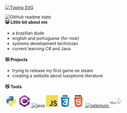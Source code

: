 <a href="https://git.io/typing-svg"><img src="https://readme-typing-svg.herokuapp.com?font=Fira+Code&size=25&pause=200&color=0087FF&width=435&lines=my+name+is+jo%C3%A1s;tanks+for+visiting+my+profile;we+will+win" alt="Typing SVG" /></a>

<img src="https://github-readme-stats.vercel.app/api?username=plasticjoabo&theme=onedark&show_icons=true&include_all_commits=true&hide_border=true&hide=issues&custom_title=Joás+stats&nbsp&;Stats&title_color=FF0070&icon_color=FF0070&text_color=0087FF&bg_color=0B1213&count_private=true" alt="GitHub readme stats" width=550px align=right>

 #### 😺 Little bit about me
- a brazilian dude
- english and portuguese (for now)
- systems development technician
- current learning C# and Java
  
#### 😻 Projects

- trying to release my first game on steam
- creating a website about lusophone literature

#### 😼 Tools

<img src="https://raw.githubusercontent.com/devicons/devicon/master/icons/python/python-original.svg" alt="python" width="40" height="40"/> </a><a href="https://www.w3schools.com/css/" target="_blank" rel="noreferrer"> 
<img src="https://raw.githubusercontent.com/devicons/devicon/master/icons/csharp/csharp-original.svg" alt="csharp" width="40" height="40"/> </a>
<img src="https://cdn.jsdelivr.net/gh/devicons/devicon/icons/java/java-original-wordmark.svg"  alt="java" width="40" height="40"/> </a>
<img src="https://raw.githubusercontent.com/devicons/devicon/master/icons/javascript/javascript-original.svg" alt="javascript" width="40" height="40"/> </a> <a href="https://www.mysql.com/" target="_blank" rel="noreferrer"> 
<img src="https://raw.githubusercontent.com/devicons/devicon/master/icons/css3/css3-original-wordmark.svg" alt="css3" width="40" height="40"/> </a> <a href="https://www.w3.org/html/" target="_blank" rel="noreferrer"> 
<img src="https://raw.githubusercontent.com/devicons/devicon/master/icons/html5/html5-original-wordmark.svg" alt="html5" width="40" height="40"/> </a> <a href="https://developer.mozilla.org/en-US/docs/Web/JavaScript" target="_blank" rel="noreferrer"> 
<img src="https://cdn.jsdelivr.net/gh/devicons/devicon/icons/selenium/selenium-original.svg" alt="selenium" width="40" height="40"/>
<img src="https://raw.githubusercontent.com/devicons/devicon/master/icons/mysql/mysql-original-wordmark.svg" alt="mysql" width="40" height="40"/> </a> <a href="https://www.python.org" target="_blank" rel="noreferrer">
